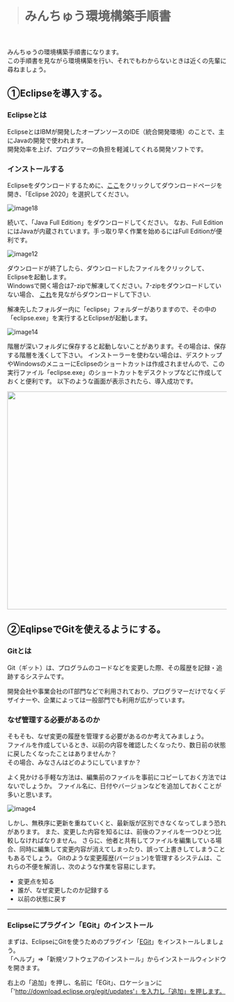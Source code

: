   
># みんちゅう環境構築手順書
　　

みんちゅうの環境構築手順書になります。  
この手順書を見ながら環境構築を行い、それでもわからないときは近くの先輩に尋ねましょう。

## ①Eclipseを導入する。

### Eclipseとは  


EclipseとはIBMが開発したオープンソースのIDE（統合開発環境）のことで、主にJavaの開発で使われます。  
開発効率を上げ、プログラマーの負担を軽減してくれる開発ソフトです。

### インストールする


Eclipseをダウンロードするために、[ここ]をクリックしてダウンロードページを開き、「Eclipse 2020」を選択してください。  

[ここ]:https://mergedoc.osdn.jp    
![image18](https://user-images.githubusercontent.com/57954776/93303112-f4120c00-f835-11ea-88fc-5c15bc2d8b98.png)  

続いて、「Java Full Edition」をダウンロードしてください。
なお、Full EditionにはJavaが内蔵されています。手っ取り早く作業を始めるにはFull Editionが便利です。

![image12](https://user-images.githubusercontent.com/57954776/93303835-06407a00-f837-11ea-83d8-312b3379e5af.png)  

ダウンロードが終了したら、ダウンロードしたファイルをクリックして、Eclipseを起動します。  
Windowsで開く場合は7-zipで解凍してください。7-zipをダウンロードしていない場合、
[これ]を見ながらダウンロードして下さい. 

[これ]:https://itojisan.xyz/  

解凍先したフォルダー内に「eclipse」フォルダーがありますので、その中の「eclipse.exe」を実行するとEclipseが起動します。

![image14](https://user-images.githubusercontent.com/57954776/93306213-861c1380-f83a-11ea-818d-f534d39be31d.png)  

階層が深いフォルダに保存すると起動しないことがあります。その場合は、保存する階層を浅くして下さい。
インストーラーを使わない場合は、デスクトップやWindowsのメニューにEclipseのショートカットは作成されませんので、この実行ファイル「eclipse.exe」のショートカットをデスクトップなどに作成しておくと便利です。
以下のような画面が表示されたら、導入成功です。  
  
<img src="https://user-images.githubusercontent.com/57954776/93306556-03478880-f83b-11ea-8138-44c09107448c.png" width="850px" height="500px">  
  
## ②EqlipseでGitを使えるようにする。

### Gitとは  

Git（ギット）は、プログラムのコードなどを変更した際、その履歴を記録・追跡するシステムです。  

開発会社や事業会社のIT部門などで利用されており、プログラマーだけでなくデザイナーや、企業によっては一般部門でも利用が広がっています。

### なぜ管理する必要があるのか

そもそも、なぜ変更の履歴を管理する必要があるのか考えてみましょう。  
ファイルを作成しているとき、以前の内容を確認したくなったり、数日前の状態に戻したくなったことはありませんか？  
その場合、みなさんはどのようにしていますか？  


よく見かける手軽な方法は、編集前のファイルを事前にコピーしておく方法ではないでしょうか。
ファイル名に、日付やバージョンなどを追加しておくことが多いと思います。  
  
  
![image4](https://user-images.githubusercontent.com/57954776/93310962-596afa80-f840-11ea-9d53-8e7ffe7ada19.png)
  
  
しかし、無秩序に更新を重ねていくと、最新版が区別できなくなってしまう恐れがあります。
また、変更した内容を知るには、前後のファイルを一つひとつ比較しなければなりません。
さらに、他者と共有してファイルを編集している場合、同時に編集して変更内容が消えてしまったり、誤って上書きしてしまうこともあるでしょう。
Gitのような変更履歴(バージョン)を管理するシステムは、これらの不便を解消し、次のような作業を容易にします。

- 変更点を知る  
- 誰が、なぜ変更したのか記録する  
- 以前の状態に戻す  
  
***

### Eclipseにプラグイン「EGit」のインストール  
  
  
まずは、EclipseにGitを使うためのプラグイン「[EGit]」をインストールしましょう。  
「ヘルプ」⇒「新規ソフトウェアのインストール」からインストールウィンドウを開きます。  

[EGit]:https://www.eclipse.org/egit/  
  
右上の「追加」を押し、名前に「EGit」、ロケーションに「'http://download.eclipse.org/egit/updates'」を入力し「追加」を押します。  
